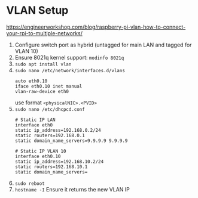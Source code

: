 # VLAN Setup

https://engineerworkshop.com/blog/raspberry-pi-vlan-how-to-connect-your-rpi-to-multiple-networks/

1. Configure switch port as hybrid (untagged for main LAN and tagged for VLAN 10)
1. Ensure 8021q kernel support: `modinfo 8021q`
1. `sudo apt install vlan`
1. `sudo nano /etc/network/interfaces.d/vlans`
    ```
    auto eth0.10
    iface eth0.10 inet manual
    vlan-raw-device eth0
    ```
    use format `<physicalNIC>.<PVID>`
1. ```sudo nano /etc/dhcpcd.conf```
   ```
   # Static IP LAN
   interface eth0
   static ip_address=192.168.0.2/24
   static routers=192.168.0.1
   static domain_name_servers=9.9.9.9 9.9.9.9
   
   # Static IP VLAN 10
   interface eth0.10
   static ip_address=192.168.10.2/24
   static routers=192.168.10.1
   static domain_name_servers=
   ```
1. ```sudo reboot```
1. ```hostname -I``` Ensure it returns the new VLAN IP
